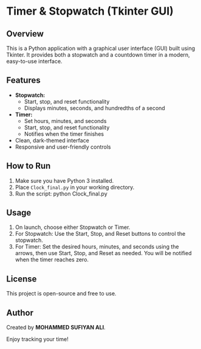 # Timer & Stopwatch (Tkinter GUI)

## Overview
This is a Python application with a graphical user interface (GUI) built using Tkinter. It provides both a stopwatch and a countdown timer in a modern, easy-to-use interface.

## Features
- **Stopwatch:**  
  - Start, stop, and reset functionality
  - Displays minutes, seconds, and hundredths of a second
- **Timer:**  
  - Set hours, minutes, and seconds
  - Start, stop, and reset functionality
  - Notifies when the timer finishes
- Clean, dark-themed interface
- Responsive and user-friendly controls

## How to Run

1. Make sure you have Python 3 installed.
2. Place `Clock_final.py` in your working directory.
3. Run the script:
    python Clock_final.py

## Usage
1. On launch, choose either Stopwatch or Timer.
2. For Stopwatch:
    Use the Start, Stop, and Reset buttons to control the stopwatch.
3. For Timer:
    Set the desired hours, minutes, and seconds using the arrows, then use Start, Stop, and Reset as needed.
    You will be notified when the timer reaches zero.

## License
This project is open-source and free to use.

## Author
Created by **MOHAMMED SUFIYAN ALI**.

Enjoy tracking your time!
